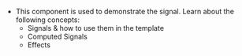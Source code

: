 - This component is used to demonstrate the signal. Learn about the following concepts:
  - Signals & how to use them in the template
  - Computed Signals
  - Effects
